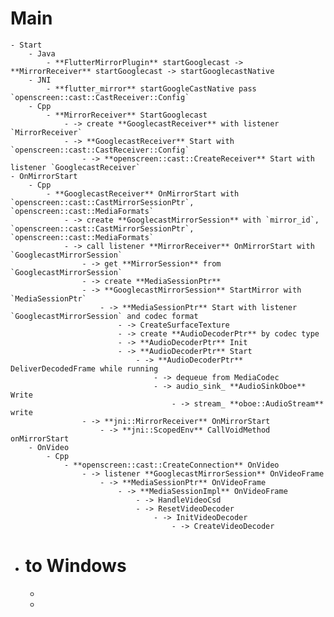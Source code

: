 # Main
	- Start
		- Java
			- **FlutterMirrorPlugin** startGooglecast -> **MirrorReceiver** startGooglecast -> startGooglecastNative
		- JNI
			- **flutter_mirror** startGoogleCastNative pass `openscreen::cast::CastReceiver::Config`
		- Cpp
			- **MirrorReceiver** StartGooglecast
				- -> create **GooglecastReceiver** with listener `MirrorReceiver`
				- -> **GooglecastReceiver** Start with `openscreen::cast::CastReceiver::Config`
					- -> **openscreen::cast::CreateReceiver** Start with listener `GooglecastReceiver`
	- OnMirrorStart
		- Cpp
			- **GooglecastReceiver** OnMirrorStart with `openscreen::cast::CastMirrorSessionPtr`, `openscreen::cast::MediaFormats`
				- -> create **GooglecastMirrorSession** with `mirror_id`, `openscreen::cast::CastMirrorSessionPtr`, `openscreen::cast::MediaFormats`
				- -> call listener **MirrorReceiver** OnMirrorStart with `GooglecastMirrorSession`
					- -> get **MirrorSession** from `GooglecastMirrorSession`
					- -> create **MediaSessionPtr**
					- -> **GooglecastMirrorSession** StartMirror with `MediaSessionPtr`
						- -> **MediaSessionPtr** Start with listener `GooglecastMirrorSession` and codec format
							- -> CreateSurfaceTexture
							- -> create **AudioDecoderPtr** by codec type
							- -> **AudioDecoderPtr** Init
							- -> **AudioDecoderPtr** Start
								- -> **AudioDecoderPtr** DeliverDecodedFrame while running
									- -> dequeue from MediaCodec
									- -> audio_sink_ **AudioSinkOboe** Write
										- -> stream_ **oboe::AudioStream** write
					- -> **jni::MirrorReceiver** OnMirrorStart
						- -> **jni::ScopedEnv** CallVoidMethod onMirrorStart
		- OnVideo
			- Cpp
				- **openscreen::cast::CreateConnection** OnVideo
					- -> listener **GooglecastMirrorSession** OnVideoFrame
						- -> **MediaSessionPtr** OnVideoFrame
							- -> **MediaSessionImpl** OnVideoFrame
								- -> HandleVideoCsd
								- -> ResetVideoDecoder
									- -> InitVideoDecoder
										- -> CreateVideoDecoder
- # to Windows
	-
	-